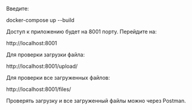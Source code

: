 Введите:

docker-compose up --build

Доступ к приложению будет на 8001 порту.
Перейдите на:

http://localhost:8001

Для проверки загрузки файла:

http://localhost:8001/upload/

Для проверки все загруженных файлов:

http://localhost:8001/files/

Проверять загрузку и все загруженный файлы можно через Postman.